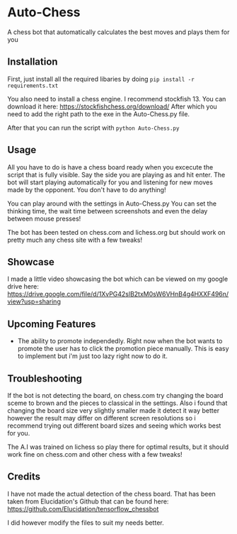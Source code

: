 # Auto-Chess
A chess bot that automatically calculates the best moves and plays them for you

## Installation
First, just install all the required libaries by doing `pip install -r requirements.txt`
 
You also need to install a chess engine. I recommend stockfish 13. You can download it here: https://stockfishchess.org/download/
After which you need to add the right path to the exe in the Auto-Chess.py file.

After that you can run the script with `python Auto-Chess.py`

## Usage
All you have to do is have a chess board ready when you excecute the script that is fully visible.
Say the side you are playing as and hit enter. The bot will start playing automatically for you and listening for new moves
made by the opponent. You don't have to do anything!

You can play around with the settings in Auto-Chess.py
You can set the thinking time, the wait time between screenshots and even the delay between mouse presses!

The bot has been tested on chess.com and lichess.org but should work on pretty much any chess site with a few tweaks!

## Showcase
I made a little video showcasing the bot which can be viewed on my google drive here: 
https://drive.google.com/file/d/1XvPG42slB2txM0sW6VHnB4g4HXXF496n/view?usp=sharing

## Upcoming Features
- The ability to promote independedly. Right now when the bot wants to promote the user has to click the promotion piece manually.
This is easy to implement but i'm just too lazy right now to do it.

## Troubleshooting
If the bot is not detecting the board,
on chess.com try changing the board sceme to brown and the pieces to classical in the settings.
Also i found that changing the board size very slightly smaller made it detect it way better however
the result may differ on different screen resolutions so i recommend trying out different board sizes and seeing
which works best for you.

The A.I was trained on lichess so play there for optimal results, but it should work fine on chess.com and other chess with a few tweaks!

## Credits
I have not made the actual detection of the chess board. That has been taken from Elucidation's
Github that can be found here: https://github.com/Elucidation/tensorflow_chessbot

I did however modify the files to suit my needs better.
